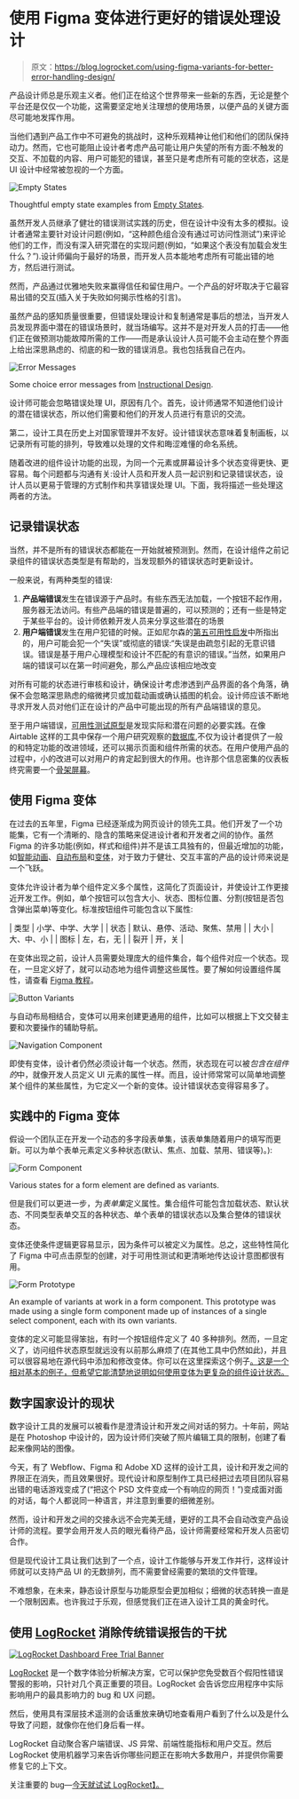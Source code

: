 # 使用 Figma 变体进行更好的错误处理设计

> 原文：<https://blog.logrocket.com/using-figma-variants-for-better-error-handling-design/>

产品设计师总是乐观主义者。他们正在给这个世界带来一些新的东西，无论是整个平台还是仅仅一个功能，这需要坚定地关注理想的使用场景，以便产品的关键方面尽可能地发挥作用。

当他们遇到产品工作中不可避免的挑战时，这种乐观精神让他们和他们的团队保持动力。然而，它也可能阻止设计者考虑产品可能让用户失望的所有方面:不触发的交互、不加载的内容、用户可能犯的错误，甚至只是考虑所有可能的空状态，这是 UI 设计中经常被忽视的一个方面。

![Empty States](img/7fb7797184124f5471c01f0490594866.png)

Thoughtful empty state examples from [Empty States](https://emptystat.es/).

虽然开发人员继承了健壮的错误测试实践的历史，但在设计中没有太多的模拟。设计者通常主要针对设计问题(例如，“这种颜色组合没有通过可访问性测试”)来评论他们的工作，而没有深入研究潜在的实现问题(例如，“如果这个表没有加载会发生什么？”).设计师偏向于最好的场景，而开发人员本能地考虑所有可能出错的地方，然后进行测试。

然而，产品通过优雅地失败来赢得信任和留住用户。一个产品的好坏取决于它最容易出错的交互(插入关于失败如何揭示性格的引言)。

虽然产品的感知质量很重要，但错误处理设计和复制通常是事后的想法，当开发人员发现界面中潜在的错误场景时，就当场编写。这并不是对开发人员的打击——他们正在做预测功能故障所需的工作——而是承认设计人员可能不会主动在整个界面上给出深思熟虑的、彻底的和一致的错误消息。我也包括我自己在内。

![Error Messages](img/13dd0454c017cbe9ccd9f55de85d044c.png)

Some choice error messages from [Instructional Design](http://www.instructionaldesign.org/bad_error_messages/).

设计师可能会忽略错误处理 UI，原因有几个。首先，设计师通常不知道他们设计的潜在错误状态，所以他们需要和他们的开发人员进行有意识的交流。

第二，设计工具在历史上对国家管理并不友好。设计错误状态意味着复制画板，以记录所有可能的排列，导致难以处理的文件和晦涩难懂的命名系统。

随着改进的组件设计功能的出现，为同一个元素或屏幕设计多个状态变得更快、更容易。每个问题都与沟通有关:设计人员和开发人员一起识别和记录错误状态，设计人员以更易于管理的方式制作和共享错误处理 UI。下面，我将描述一些处理这两者的方法。

## 记录错误状态

当然，并不是所有的错误状态都能在一开始就被预测到。然而，在设计组件之前记录组件的错误状态类型是有帮助的，当发现额外的错误状态时更新设计。

一般来说，有两种类型的错误:

1.  **产品端错误**发生在错误源于产品时。有些东西无法加载，一个按钮不起作用，服务器无法访问。有些产品端的错误是普遍的，可以预测的；还有一些是特定于某些平台的。设计师依赖开发人员来分享这些潜在的场景
2.  **用户端错误**发生在用户犯错的时候。正如尼尔森的[第五可用性启发](https://www.nngroup.com/articles/ten-usability-heuristics/)中所指出的，用户可能会犯一个“失误”或彻底的错误:“失误是由疏忽引起的无意识错误。错误是基于用户心理模型和设计不匹配的有意识的错误。”当然，如果用户端的错误可以在第一时间避免，那么产品应该相应地改变

对所有可能的状态进行审核和设计，确保设计考虑渗透到产品界面的各个角落，确保不会忽略深思熟虑的缩微拷贝或加载动画或确认插图的机会。设计师应该不断地寻求开发人员对他们正在设计的产品中可能出现的所有产品端错误的意见。

至于用户端错误，[可用性测试原型](https://www.nngroup.com/articles/ux-prototype-hi-lo-fidelity/)是发现实际和潜在问题的必要实践。在像 Airtable 这样的工具中保存一个用户研究观察的[数据库](https://blog.airtable.com/3-user-research-templates-built-by-ux-experts/),不仅为设计者提供了一般的和特定功能的改进领域，还可以揭示页面和组件所需的状态。在用户使用产品的过程中，小的改进可以对用户的肯定起到很大的作用。也许那个信息密集的仪表板终究需要一个[骨架屏幕](https://uxdesign.cc/what-you-should-know-about-skeleton-screens-a820c45a571a)。

## 使用 Figma 变体

在过去的五年里，Figma 已经逐渐成为网页设计的领先工具。他们开发了一个功能集，它有一个清晰的、隐含的策略来促进设计者和开发者之间的协作。虽然 Figma 的许多功能(例如，样式和组件)并不是该工具独有的，但最近增加的功能，如[智能动画](https://help.figma.com/hc/en-us/articles/360039818874-Create-advanced-animations-with-Smart-Animate)、[自动布局](https://help.figma.com/hc/en-us/articles/360040451373-Create-dynamic-designs-with-Auto-Layout)和[变体](https://help.figma.com/hc/en-us/articles/360056440594)，对于致力于健壮、交互丰富的产品的设计师来说是一个飞跃。

变体允许设计者为单个组件定义多个属性，这简化了页面设计，并使设计工作更接近开发工作。例如，单个按钮可以包含大小、状态、图标位置、分割(按钮是否包含弹出菜单)等变化。标准按钮组件可能包含以下属性:

| 类型 | 小学、中学、大学 |
| 状态 | 默认、悬停、活动、聚焦、禁用 |
| 大小 | 大、中、小 |
| 图标 | 左，右，无 |
| 裂开 | 开，关 |

在变体出现之前，设计人员需要处理庞大的组件集合，每个组件对应一个状态。现在，一旦定义好了，就可以动态地为组件调整这些属性。要了解如何设置组件属性，请查看 [Figma 教程](https://help.figma.com/hc/en-us/articles/360056440594)。

![Button Variants](img/4344a40c890f750a4e742333faa8a5a8.png)

与自动布局相结合，变体可以用来创建更通用的组件，比如可以根据上下文交替主要和次要操作的辅助导航。

![Navigation Component](img/5c479d04df20d78f8cc5bffa98e2531a.png)

即使有变体，设计者仍然必须设计每一个状态。然而，状态现在可以被*包含在组件的*中，就像开发人员定义 UI 元素的属性一样。而且，设计师常常可以简单地调整某个组件的某些属性，为它定义一个新的变体。设计错误状态变得容易多了。

## 实践中的 Figma 变体

假设一个团队正在开发一个动态的多字段表单集，该表单集随着用户的填写而更新。可以为单个表单元素定义多种状态(默认、焦点、加载、禁用、错误等)。):

![Form Component](img/d5cc5f6a9b43403a212f89cebfe0a422.png)

Various states for a form element are defined as variants.

但是我们可以更进一步，为*表单集*定义属性。集合组件可能包含加载状态、默认状态、不同类型表单交互的各种状态、单个表单的错误状态以及集合整体的错误状态。

变体还使条件逻辑更容易显示，因为条件可以被定义为属性。总之，这些特性简化了 Figma 中可点击原型的创建，对于可用性测试和更清晰地传达设计意图都很有用。

![Form Prototype](img/90b158f0c8676ad42d60940af3c85b77.png)

An example of variants at work in a form component. This prototype was made using a single form component made up of instances of a single select component, each with its own variants.

变体的定义可能显得笨拙，有时一个按钮组件定义了 40 多种排列。然而，一旦定义了，访问组件状态原型就远没有以前那么麻烦了(在其他工具中仍然如此)，并且可以很容易地在源代码中添加和修改变体。你可以在这里探索这个例子[。这是一个相对基本的例子，但希望它能清楚地说明如何使用变体为更复杂的组件设计状态。](https://www.figma.com/file/mkVE22yFWJQOWsPtHCfrxE/Blog-%E2%80%94-On-Figma-Variants?node-id=0%3A1)

## 数字国家设计的现状

数字设计工具的发展可以被看作是澄清设计和开发之间对话的努力。十年前，网站是在 Photoshop 中设计的，因为设计师们突破了照片编辑工具的限制，创建了看起来像网站的图像。

今天，有了 Webflow、Figma 和 Adobe XD 这样的设计工具，设计和开发之间的界限正在消失，而且效果很好。现代设计和原型制作工具已经把过去项目团队容易出错的电话游戏变成了(“把这个 PSD 文件变成一个有响应的网页！”)变成面对面的对话，每个人都说同一种语言，并注意到重要的细微差别。

然而，设计和开发之间的交接永远不会完美无缝，更好的工具不会自动改变产品设计师的流程。要学会用开发人员的眼光看待产品，设计师需要经常和开发人员密切合作。

但是现代设计工具让我们达到了一个点，设计工作能够与开发工作并行，这样设计师就可以支持产品 UI 的无数排列，而不需要曾经需要的繁琐的文件管理。

不难想象，在未来，静态设计原型与功能原型会更加相似；细微的状态转换一直是一个限制因素。也许我过于乐观，但感觉我们正在进入设计工具的黄金时代。

## 使用 [LogRocket](https://lp.logrocket.com/blg/signup) 消除传统错误报告的干扰

[![LogRocket Dashboard Free Trial Banner](img/d6f5a5dd739296c1dd7aab3d5e77eeb9.png)](https://lp.logrocket.com/blg/signup)

[LogRocket](https://lp.logrocket.com/blg/signup) 是一个数字体验分析解决方案，它可以保护您免受数百个假阳性错误警报的影响，只针对几个真正重要的项目。LogRocket 会告诉您应用程序中实际影响用户的最具影响力的 bug 和 UX 问题。

然后，使用具有深层技术遥测的会话重放来确切地查看用户看到了什么以及是什么导致了问题，就像你在他们身后看一样。

LogRocket 自动聚合客户端错误、JS 异常、前端性能指标和用户交互。然后 LogRocket 使用机器学习来告诉你哪些问题正在影响大多数用户，并提供你需要修复它的上下文。

关注重要的 bug—[今天就试试 LogRocket】。](https://lp.logrocket.com/blg/signup-issue-free)